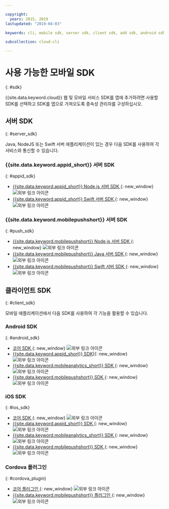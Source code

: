 ```yaml
---

copyright:
  years: 2015, 2019
lastupdated: "2019-04-03"

keywords: cli, mobile sdk, server sdk, client sdk, add sdk, android sdk, cordova

subcollection: cloud-cli

---
```


# 사용 가능한 모바일 SDK
{: #sdk}

{{site.data.keyword.cloud}} 웹 및 모바일 서비스 SDK를 앱에 추가하려면 사용할 SDK를 선택하고 SDK를 앱으로 가져오도록 종속성 관리자를 구성하십시오.

## 서버 SDK
{: #server_sdk}

Java, NodeJS 또는 Swift 서버 애플리케이션이 있는 경우 다음 SDK를 사용하여 각 서비스와 통신할 수 있습니다.

### {{site.data.keyword.appid_short}} 서버 SDK
{: #appid_sdk}

- [{{site.data.keyword.appid_short}} Node.js 서버 SDK ](https://github.com/ibm-cloud-security/appid-serversdk-nodejs){: new_window} ![외부 링크 아이콘](../../icons/launch-glyph.svg "외부 링크 아이콘")
- [{{site.data.keyword.appid_short}} Swift 서버 SDK ](https://github.com/ibm-cloud-security/appid-serversdk-swift){: new_window} ![외부 링크 아이콘](../icons/launch-glyph.svg "외부 링크 아이콘")

### {{site.data.keyword.mobilepushshort}} 서버 SDK
{: #push_sdk}

- [{{site.data.keyword.mobilepushshort}} Node.js 서버 SDK ](https://github.com/ibm-bluemix-mobile-services/bms-pushnotifications-serversdk-nodejs){: new_window} ![외부 링크 아이콘](../../icons/launch-glyph.svg "외부 링크 아이콘")
- [{{site.data.keyword.mobilepushshort}} Java 서버 SDK ](https://github.com/ibm-bluemix-mobile-services/bms-pushnotifications-serversdk-java){: new_window} ![외부 링크 아이콘](../../icons/launch-glyph.svg "외부 링크 아이콘")
- [{{site.data.keyword.mobilepushshort}} Swift 서버 SDK ](https://github.com/ibm-bluemix-mobile-services/bms-pushnotifications-serversdk-swift){: new_window} ![외부 링크 아이콘](../../icons/launch-glyph.svg "외부 링크 아이콘")

## 클라이언트 SDK
{: #client_sdk}

모바일 애플리케이션에서 다음 SDK를 사용하여 각 기능을 활용할 수 있습니다.

### Android SDK
{: #android_sdk}

- [코어 SDK ](https://github.com/ibm-bluemix-mobile-services/bms-clientsdk-android-core){: new_window} ![외부 링크 아이콘](../../icons/launch-glyph.svg "외부 링크 아이콘")
- [{{site.data.keyword.appid_short}} SDK)](https://github.com/ibm-cloud-security/appid-clientsdk-android){: new_window} ![외부 링크 아이콘](../../icons/launch-glyph.svg "외부 링크 아이콘")
- [{{site.data.keyword.mobileanalytics_short}} SDK ](https://github.com/ibm-bluemix-mobile-services/bms-clientsdk-android-analytics){: new_window} ![외부 링크 아이콘](../../icons/launch-glyph.svg "외부 링크 아이콘")
- [{{site.data.keyword.mobilepushshort}} SDK ](https://github.com/ibm-bluemix-mobile-services/bms-clientsdk-android-push){: new_window} ![외부 링크 아이콘](../../icons/launch-glyph.svg "외부 링크 아이콘")

### iOS SDK
{: #ios_sdk}

- [코어 SDK ](https://github.com/ibm-bluemix-mobile-services/bms-clientsdk-swift-core){: new_window} ![외부 링크 아이콘](../../icons/launch-glyph.svg "외부 링크 아이콘")
- [{{site.data.keyword.appid_short}} SDK ](https://github.com/ibm-cloud-security/appid-clientsdk-swift){: new_window} ![외부 링크 아이콘](../../icons/launch-glyph.svg "외부 링크 아이콘")
- [{{site.data.keyword.mobileanalytics_short}} SDK ](https://github.com/ibm-bluemix-mobile-services/bms-clientsdk-swift-analytics){: new_window} ![외부 링크 아이콘](../../icons/launch-glyph.svg "외부 링크 아이콘")
- [{{site.data.keyword.mobilepushshort}} SDK ](https://github.com/ibm-bluemix-mobile-services/bms-clientsdk-swift-push){: new_window} ![외부 링크 아이콘](../../icons/launch-glyph.svg "외부 링크 아이콘")

### Cordova 플러그인
{: #cordova_plugin}

- [코어 플러그인 ](https://github.com/ibm-bluemix-mobile-services/bms-clientsdk-cordova-plugin-core){: new_window} ![외부 링크 아이콘](../../icons/launch-glyph.svg "외부 링크 아이콘")
- [{{site.data.keyword.mobilepushshort}} 플러그인 ](https://github.com/ibm-bluemix-mobile-services/bms-clientsdk-cordova-plugin-push){: new_window} ![외부 링크 아이콘](../../icons/launch-glyph.svg "외부 링크 아이콘")
